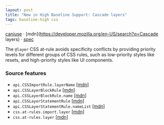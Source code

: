 ```yaml
---
layout: post
title: "New in High Baseline Support: Cascade layers"
tags: baseline-high css
---
```


[caniuse](https://caniuse.com/?search=cascade-layers) · [mdn](https://developer.mozilla.org/en-US/search?q=Cascade layers) · [spec](https://drafts.csswg.org/css-cascade-5/#layering)

The `@layer` CSS at-rule avoids specificity conflicts by providing priority levels for different groups of CSS rules, such as low-priority styles like resets, and high-priority styles like UI components.

### Source features

- ``api.CSSImportRule.layerName`` [[mdn]](https://developer.mozilla.org/en-US/search?q=api.CSSImportRule.layerName)
- ``api.CSSLayerBlockRule`` [[mdn]](https://developer.mozilla.org/en-US/search?q=api.CSSLayerBlockRule)
- ``api.CSSLayerBlockRule.name`` [[mdn]](https://developer.mozilla.org/en-US/search?q=api.CSSLayerBlockRule.name)
- ``api.CSSLayerStatementRule`` [[mdn]](https://developer.mozilla.org/en-US/search?q=api.CSSLayerStatementRule)
- ``api.CSSLayerStatementRule.nameList`` [[mdn]](https://developer.mozilla.org/en-US/search?q=api.CSSLayerStatementRule.nameList)
- ``css.at-rules.import.layer`` [[mdn]](https://developer.mozilla.org/en-US/search?q=css.at-rules.import.layer)
- ``css.at-rules.layer`` [[mdn]](https://developer.mozilla.org/en-US/search?q=css.at-rules.layer)
